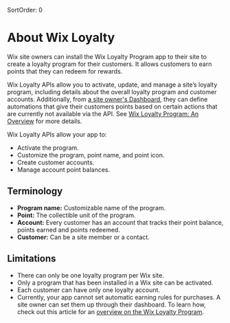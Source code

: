 SortOrder: 0
# About Wix Loyalty

Wix site owners can install the Wix Loyalty Program app to their site to create a loyalty program for their customers. It allows customers to earn points that they can redeem for rewards.

Wix Loyalty APIs allow you to activate, update, and manage a site’s loyalty program, including details about the overall loyalty program and customer accounts. Additionally, from [a site owner's Dashboard](https://www.wix.com/my-account/site-selector/?buttonText=Select%20Site&title=Select%20a%20Site&autoSelectOnSingleSite=true&actionUrl=https:%2F%2Fwww.wix.com%2Fdashboard%2F%7B%7BmetaSiteId%7D%7D%2Floyalty-accounts/wizard/), they can define automations that give their customers points based on certain actions that are currently not available via the API. See [Wix Loyalty Program: An Overview](https://support.wix.com/en/article/wix-loyalty-program-an-overview) for more details.

Wix Loyalty APIs allow your app to:

* Activate the program.
* Customize the program, point name, and point icon.
* Create customer accounts.
* Manage account point balances.

## Terminology

* **Program name:** Customizable name of the program.
* **Point:** The collectible unit of the program.
* **Account:** Every customer has an account that tracks their point balance, points earned and points redeemed.
* **Customer:** Can be a site member or a contact.

## Limitations

* There can only be one loyalty program per Wix site.
* Only a program that has been installed in a Wix site can be activated.
* Each customer can have only one loyalty account.
* Currently, your app cannot set automatic earning rules for purchases. A site owner can set them up through their dashboard. To learn how, check out this article for an [overview on the Wix Loyalty Program](https://support.wix.com/en/article/wix-loyalty-program-an-overview).
